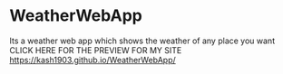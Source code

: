# WeatherWebApp
Its a  weather web app which shows the weather of any place you want 
CLICK HERE FOR THE PREVIEW FOR MY SITE
https://kash1903.github.io/WeatherWebApp/
